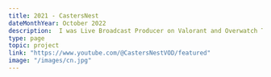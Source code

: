 ```yaml
---
title: 2021 - CastersNest
dateMonthYear: October 2022
description:  I was Live Broadcast Producer on Valorant and Overwatch Tournaments.
type: page
topic: project
link: "https://www.youtube.com/@CastersNestVOD/featured" 
image: "/images/cn.jpg"
---
```



